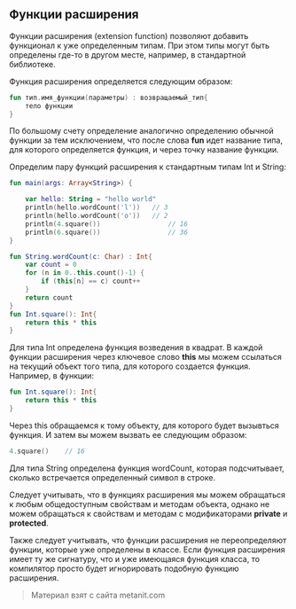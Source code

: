 ## Функции расширения

Функции расширения (extension function) позволяют добавить функционал к уже определенным типам. При этом типы могут быть определены где-то в другом месте, например, в стандартной библиотеке.

Функция расширения определяется следующим образом:

```kotlin
fun тип.имя_функции(параметры) : возвращаемый_тип{
    тело функции
}
```

По большому счету определение аналогично определению обычной функции за тем исключением, что после слова **fun** идет название типа, для которого определяется функция, и через точку название функции.

Определим пару функций расширения к стандартным типам Int и String:

```kotlin
fun main(args: Array<String>) {

    var hello: String = "hello world"
    println(hello.wordCount('l'))   // 3
    println(hello.wordCount('o'))   // 2
    println(4.square())                 // 16
    println(6.square())                 // 36
}

fun String.wordCount(c: Char) : Int{
    var count = 0
    for (n in 0..this.count()-1) {
        if (this[n] == c) count++
    }
    return count
}
fun Int.square(): Int{
    return this * this
}
```

Для типа Int определена функция возведения в квадрат. В каждой функции расширения через ключевое слово **this** мы можем ссылаться на текущий объект того типа, для которого создается функция. Например, в функции:

```kotlin
fun Int.square(): Int{
    return this * this
}
```

Через this обращаемся к тому объекту, для которого будет вызывться функция. И затем вы можем вызвать ее следующим образом:

```kotlin
4.square()    // 16
```

Для типа String определена функция wordCount, которая подсчитывает, сколько встречается определенный символ в строке.

Следует учитывать, что в функциях расширения мы можем обращаться к любым общедоступным свойствам и методам объекта, однако не можем обращаться к свойствам и методам с модификаторами **private** и **protected**.

Также следует учитывать, что функции расширения не переопределяют функции, которые уже определены в классе. Если функция расширения имеет ту же сигнатуру, что и уже имеющаяся функция класса, то компилятор просто будет игнорировать подобную функцию расширения.


> Материал взят с сайта metanit.com